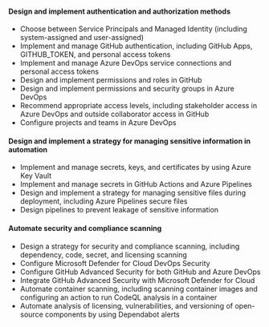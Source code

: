 #### Design and implement authentication and authorization methods
- Choose between Service Principals and Managed Identity (including system-assigned and user-assigned)
- Implement and manage GitHub authentication, including GitHub Apps, GITHUB_TOKEN, and personal access tokens
- Implement and manage Azure DevOps service connections and personal access tokens
- Design and implement permissions and roles in GitHub
- Design and implement permissions and security groups in Azure DevOps
- Recommend appropriate access levels, including stakeholder access in Azure DevOps and outside collaborator access in GitHub
- Configure projects and teams in Azure DevOps
#### Design and implement a strategy for managing sensitive information in automation
- Implement and manage secrets, keys, and certificates by using Azure Key Vault
- Implement and manage secrets in GitHub Actions and Azure Pipelines
- Design and implement a strategy for managing sensitive files during deployment, including Azure Pipelines secure files
- Design pipelines to prevent leakage of sensitive information
#### Automate security and compliance scanning
- Design a strategy for security and compliance scanning, including dependency, code, secret, and licensing scanning
- Configure Microsoft Defender for Cloud DevOps Security
- Configure GitHub Advanced Security for both GitHub and Azure DevOps
- Integrate GitHub Advanced Security with Microsoft Defender for Cloud
- Automate container scanning, including scanning container images and configuring an action to run CodeQL analysis in a container
- Automate analysis of licensing, vulnerabilities, and versioning of open-source components by using Dependabot alerts